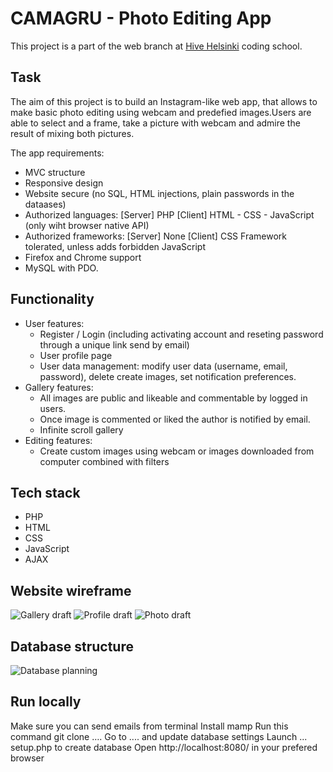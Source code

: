 # CAMAGRU - Photo Editing App
This project is a part of the web branch at [Hive Helsinki](https://www.hive.fi/) coding school. 

## Task
The aim of this project is to build an Instagram-like web app, that allows to make basic photo editing using webcam and predefied images.Users are able to select and a frame, take a picture with webcam and admire the result of mixing both pictures.

The app requirements:
- MVC structure
- Responsive design
- Website secure (no SQL, HTML injections, plain passwords in the dataases)
- Authorized languages:
	[Server] PHP
	[Client] HTML - CSS - JavaScript (only wiht browser native API)
- Authorized frameworks:
	[Server] None
	[Client] CSS Framework tolerated, unless adds forbidden JavaScript
- Firefox and Chrome support
- MySQL with PDO.


## Functionality
* User features: 
	* Register / Login (including activating account and reseting password through a unique link send by email)
	* User profile page
	* User data management: modify user data (username, email, password), delete create images, set notification preferences.
* Gallery features:
	* All images are public and likeable and commentable by logged in users.
	* Once image is commented or liked the author is notified by email.
	* Infinite scroll gallery
* Editing features:
	* Create custom images using webcam or images downloaded from computer combined with filters

## Tech stack
* PHP
* HTML
* CSS
* JavaScript
* AJAX

## Website wireframe
![Gallery draft](../assets/Gallery.png?raw=true)
![Profile draft](../assets/Profile.png?raw=true)
![Photo draft](../assets/Photo.png?raw=true)

## Database structure
![Database planning](../assets/db.png?raw=true)


## Run locally
Make sure you can send emails from terminal
Install mamp 
Run this command git clone ….
Go to .... and update database settings
Launch ... setup.php to create database
Open http://localhost:8080/ in your prefered browser
